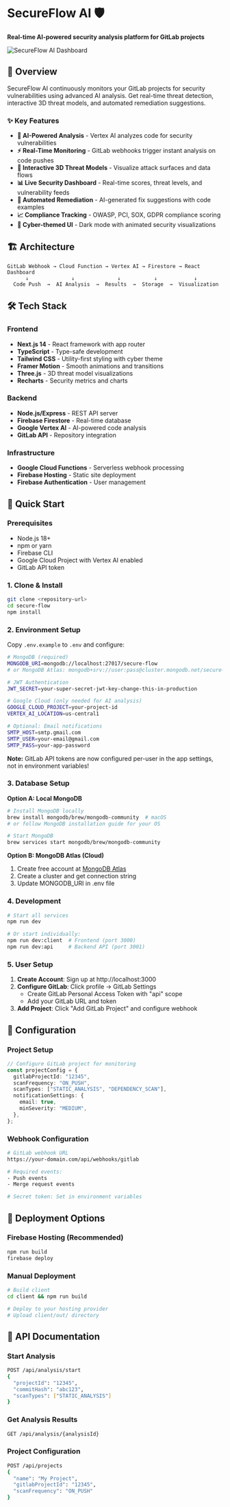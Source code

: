 # SecureFlow AI 🛡️

**Real-time AI-powered security analysis platform for GitLab projects**

![SecureFlow AI Dashboard](https://via.placeholder.com/800x400/0a0a0b/39ff14?text=SecureFlow+AI+Dashboard)

## 🚀 Overview

SecureFlow AI continuously monitors your GitLab projects for security vulnerabilities using advanced AI analysis. Get real-time threat detection, interactive 3D threat models, and automated remediation suggestions.

### ✨ Key Features

- **🤖 AI-Powered Analysis** - Vertex AI analyzes code for security vulnerabilities
- **⚡ Real-Time Monitoring** - GitLab webhooks trigger instant analysis on code pushes
- **🎯 Interactive 3D Threat Models** - Visualize attack surfaces and data flows
- **📊 Live Security Dashboard** - Real-time scores, threat levels, and vulnerability feeds
- **🔧 Automated Remediation** - AI-generated fix suggestions with code examples
- **📈 Compliance Tracking** - OWASP, PCI, SOX, GDPR compliance scoring
- **🎨 Cyber-themed UI** - Dark mode with animated security visualizations

## 🏗️ Architecture

```
GitLab Webhook → Cloud Function → Vertex AI → Firestore → React Dashboard
      ↓              ↓              ↓           ↓            ↓
  Code Push  →  AI Analysis  →  Results  →  Storage  →  Visualization
```

## 🛠️ Tech Stack

### Frontend

- **Next.js 14** - React framework with app router
- **TypeScript** - Type-safe development
- **Tailwind CSS** - Utility-first styling with cyber theme
- **Framer Motion** - Smooth animations and transitions
- **Three.js** - 3D threat model visualizations
- **Recharts** - Security metrics and charts

### Backend

- **Node.js/Express** - REST API server
- **Firebase Firestore** - Real-time database
- **Google Vertex AI** - AI-powered code analysis
- **GitLab API** - Repository integration

### Infrastructure

- **Google Cloud Functions** - Serverless webhook processing
- **Firebase Hosting** - Static site deployment
- **Firebase Authentication** - User management

## 🚀 Quick Start

### Prerequisites

- Node.js 18+
- npm or yarn
- Firebase CLI
- Google Cloud Project with Vertex AI enabled
- GitLab API token

### 1. Clone & Install

```bash
git clone <repository-url>
cd secure-flow
npm install
```

### 2. Environment Setup

Copy `.env.example` to `.env` and configure:

```bash
# MongoDB (required)
MONGODB_URI=mongodb://localhost:27017/secure-flow
# or MongoDB Atlas: mongodb+srv://user:pass@cluster.mongodb.net/secure-flow

# JWT Authentication
JWT_SECRET=your-super-secret-jwt-key-change-this-in-production

# Google Cloud (only needed for AI analysis)
GOOGLE_CLOUD_PROJECT=your-project-id
VERTEX_AI_LOCATION=us-central1

# Optional: Email notifications
SMTP_HOST=smtp.gmail.com
SMTP_USER=your-email@gmail.com
SMTP_PASS=your-app-password
```

**Note:** GitLab API tokens are now configured per-user in the app settings, not in environment variables!

### 3. Database Setup

**Option A: Local MongoDB**
```bash
# Install MongoDB locally
brew install mongodb/brew/mongodb-community  # macOS
# or follow MongoDB installation guide for your OS

# Start MongoDB
brew services start mongodb/brew/mongodb-community
```

**Option B: MongoDB Atlas (Cloud)**
1. Create free account at [MongoDB Atlas](https://www.mongodb.com/atlas)
2. Create a cluster and get connection string
3. Update MONGODB_URI in .env file

### 4. Development

```bash
# Start all services
npm run dev

# Or start individually:
npm run dev:client  # Frontend (port 3000)
npm run dev:api     # Backend API (port 3001)
```

### 5. User Setup

1. **Create Account**: Sign up at http://localhost:3000
2. **Configure GitLab**: Click profile → GitLab Settings
   - Create GitLab Personal Access Token with "api" scope
   - Add your GitLab URL and token
3. **Add Project**: Click "Add GitLab Project" and configure webhook

## 🔧 Configuration

### Project Setup

```typescript
// Configure GitLab project for monitoring
const projectConfig = {
  gitlabProjectId: "12345",
  scanFrequency: "ON_PUSH",
  scanTypes: ["STATIC_ANALYSIS", "DEPENDENCY_SCAN"],
  notificationSettings: {
    email: true,
    minSeverity: "MEDIUM",
  },
};
```

### Webhook Configuration

```bash
# GitLab webhook URL
https://your-domain.com/api/webhooks/gitlab

# Required events:
- Push events
- Merge request events

# Secret token: Set in environment variables
```

## 🚀 Deployment Options

### Firebase Hosting (Recommended)

```bash
npm run build
firebase deploy
```

### Manual Deployment

```bash
# Build client
cd client && npm run build

# Deploy to your hosting provider
# Upload client/out/ directory
```

## 📝 API Documentation

### Start Analysis

```bash
POST /api/analysis/start
{
  "projectId": "12345",
  "commitHash": "abc123",
  "scanTypes": ["STATIC_ANALYSIS"]
}
```

### Get Analysis Results

```bash
GET /api/analysis/{analysisId}
```

### Project Configuration

```bash
POST /api/projects
{
  "name": "My Project",
  "gitlabProjectId": "12345",
  "scanFrequency": "ON_PUSH"
}
```
